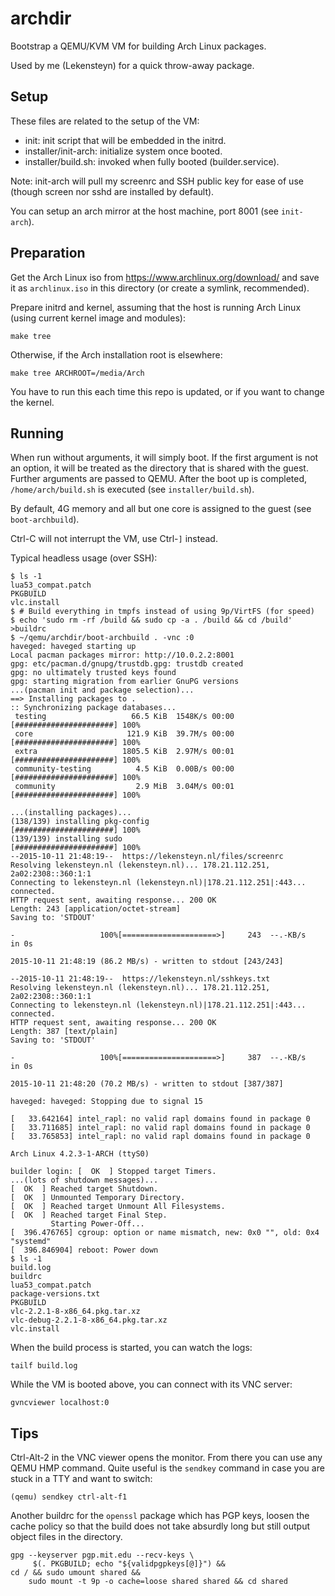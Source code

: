 # archdir
Bootstrap a QEMU/KVM VM for building Arch Linux packages.

Used by me (Lekensteyn) for a quick throw-away package.

## Setup
These files are related to the setup of the VM:

 - init: init script that will be embedded in the initrd.
 - installer/init-arch: initialize system once booted.
 - installer/build.sh: invoked when fully booted (builder.service).

Note: init-arch will pull my screenrc and SSH public key for ease of use (though
screen nor sshd are installed by default).

You can setup an arch mirror at the host machine, port 8001 (see `init-arch`).

## Preparation
Get the Arch Linux iso from https://www.archlinux.org/download/ and save it as
`archlinux.iso` in this directory (or create a symlink, recommended).

Prepare initrd and kernel, assuming that the host is running Arch Linux (using
current kernel image and modules):

    make tree

Otherwise, if the Arch installation root is elsewhere:

    make tree ARCHROOT=/media/Arch

You have to run this each time this repo is updated, or if you want to change
the kernel.

## Running
When run without arguments, it will simply boot. If the first argument is not an
option, it will be treated as the directory that is shared with the guest.
Further arguments are passed to QEMU. After the boot up is completed,
`/home/arch/build.sh` is executed (see `installer/build.sh`).

By default, 4G memory and all but one core is assigned to the guest (see
`boot-archbuild`).

Ctrl-C will not interrupt the VM, use Ctrl-`]` instead.

Typical headless usage (over SSH):

    $ ls -1
    lua53_compat.patch
    PKGBUILD
    vlc.install
    $ # Build everything in tmpfs instead of using 9p/VirtFS (for speed)
    $ echo 'sudo rm -rf /build && sudo cp -a . /build && cd /build' >buildrc
    $ ~/qemu/archdir/boot-archbuild . -vnc :0
    haveged: haveged starting up
    Local pacman packages mirror: http://10.0.2.2:8001
    gpg: etc/pacman.d/gnupg/trustdb.gpg: trustdb created
    gpg: no ultimately trusted keys found
    gpg: starting migration from earlier GnuPG versions
    ...(pacman init and package selection)...
    ==> Installing packages to .
    :: Synchronizing package databases...
     testing                   66.5 KiB  1548K/s 00:00 [######################] 100%
     core                     121.9 KiB  39.7M/s 00:00 [######################] 100%
     extra                   1805.5 KiB  2.97M/s 00:01 [######################] 100%
     community-testing          4.5 KiB  0.00B/s 00:00 [######################] 100%
     community                  2.9 MiB  3.04M/s 00:01 [######################] 100%

    ...(installing packages)...
    (138/139) installing pkg-config                    [######################] 100%
    (139/139) installing sudo                          [######################] 100%
    --2015-10-11 21:48:19--  https://lekensteyn.nl/files/screenrc
    Resolving lekensteyn.nl (lekensteyn.nl)... 178.21.112.251, 2a02:2308::360:1:1
    Connecting to lekensteyn.nl (lekensteyn.nl)|178.21.112.251|:443... connected.
    HTTP request sent, awaiting response... 200 OK
    Length: 243 [application/octet-stream]
    Saving to: 'STDOUT'

    -                   100%[=====================>]     243  --.-KB/s   in 0s

    2015-10-11 21:48:19 (86.2 MB/s) - written to stdout [243/243]

    --2015-10-11 21:48:19--  https://lekensteyn.nl/sshkeys.txt
    Resolving lekensteyn.nl (lekensteyn.nl)... 178.21.112.251, 2a02:2308::360:1:1
    Connecting to lekensteyn.nl (lekensteyn.nl)|178.21.112.251|:443... connected.
    HTTP request sent, awaiting response... 200 OK
    Length: 387 [text/plain]
    Saving to: 'STDOUT'

    -                   100%[=====================>]     387  --.-KB/s   in 0s

    2015-10-11 21:48:20 (70.2 MB/s) - written to stdout [387/387]

    haveged: haveged: Stopping due to signal 15

    [   33.642164] intel_rapl: no valid rapl domains found in package 0
    [   33.711685] intel_rapl: no valid rapl domains found in package 0
    [   33.765853] intel_rapl: no valid rapl domains found in package 0

    Arch Linux 4.2.3-1-ARCH (ttyS0)

    builder login: [  OK  ] Stopped target Timers.
    ...(lots of shutdown messages)...
    [  OK  ] Reached target Shutdown.
    [  OK  ] Unmounted Temporary Directory.
    [  OK  ] Reached target Unmount All Filesystems.
    [  OK  ] Reached target Final Step.
             Starting Power-Off...
    [  396.476765] cgroup: option or name mismatch, new: 0x0 "", old: 0x4 "systemd"
    [  396.846904] reboot: Power down
    $ ls -1
    build.log
    buildrc
    lua53_compat.patch
    package-versions.txt
    PKGBUILD
    vlc-2.2.1-8-x86_64.pkg.tar.xz
    vlc-debug-2.2.1-8-x86_64.pkg.tar.xz
    vlc.install

When the build process is started, you can watch the logs:

    tailf build.log

While the VM is booted above, you can connect with its VNC server:

    gvncviewer localhost:0

## Tips
Ctrl-Alt-2 in the VNC viewer opens the monitor. From there you can use any QEMU
HMP command. Quite useful is the `sendkey` command in case you are stuck in a
TTY and want to switch:

    (qemu) sendkey ctrl-alt-f1


Another buildrc for the `openssl` package which has PGP keys, loosen the cache
policy so that the build does not take absurdly long but still output object
files in the directory.

    gpg --keyserver pgp.mit.edu --recv-keys \
         $(. PKGBUILD; echo "${validpgpkeys[@]}") &&
    cd / && sudo umount shared &&
        sudo mount -t 9p -o cache=loose shared shared && cd shared
